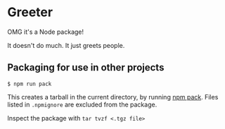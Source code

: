 # Greeter

OMG it's a Node package!

It doesn't do much.  It just greets people.


## Packaging for use in other projects

    $ npm run pack

This creates a tarball in the current directory, by running [npm pack][npm-pack].
Files listed in `.npmignore` are excluded from the package.

Inspect the package with `tar tvzf <.tgz file>`

[npm-pack]: https://docs.npmjs.com/cli/pack
